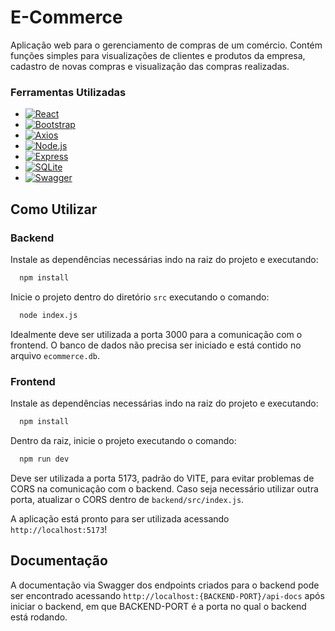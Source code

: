 # E-Commerce
Aplicação web para o gerenciamento de compras de um comércio. Contém funções simples para visualizações de clientes e produtos da empresa, cadastro de novas compras e visualização das compras realizadas.

### Ferramentas Utilizadas

* [![React][React.js]][React-url]
* [![Bootstrap][Bootstrap.com]][Bootstrap-url]
* [![Axios][Axios]][Axios-url]
* [![Node.js][Node.com]][Node-url]
* [![Express][Express.js]][Express-url]
* [![SQLite][Sqlite3]][Sqlite-url]
* [![Swagger][Swagger.io]][Swagger-url]

## Como Utilizar

### Backend

Instale as dependências necessárias indo na raiz do projeto e executando:
```sh
  npm install
```

Inicie o projeto dentro do diretório `src` executando o comando:
```sh
  node index.js
```

Idealmente deve ser utilizada a porta 3000 para a comunicação com o frontend. O banco de dados não precisa ser iniciado e está contido no arquivo `ecommerce.db`.

### Frontend

Instale as dependências necessárias indo na raiz do projeto e executando:
```sh
  npm install
```

Dentro da raiz, inicie o projeto executando o comando:
```sh
  npm run dev
```

Deve ser utilizada a porta 5173, padrão do VITE, para evitar problemas de CORS na comunicação com o backend. Caso seja necessário utilizar outra porta, atualizar o CORS dentro de `backend/src/index.js`.

A aplicação está pronto para ser utilizada acessando `http://localhost:5173`!

## Documentação

A documentação via Swagger dos endpoints criados para o backend pode ser encontrado acessando `http://localhost:{BACKEND-PORT}/api-docs` após iniciar o backend, em que BACKEND-PORT é a porta no qual o backend está rodando.

[Bootstrap.com]: https://img.shields.io/badge/Bootstrap-563D7C?style=for-the-badge&logo=bootstrap&logoColor=white
[Bootstrap-url]: https://getbootstrap.com
[React.js]: https://img.shields.io/badge/React-20232A?style=for-the-badge&logo=react&logoColor=61DAFB
[React-url]: https://reactjs.org/
[Axios]: https://img.shields.io/badge/Axios-5A29E4?style=for-the-badge&logo=axios
[Axios-url]: https://axios-http.com/ptbr/
[Node.com]: https://img.shields.io/badge/Node.js-6DA55F?style=for-the-badge&logo=node.js&logoColor=white
[Node-url]: https://nodejs.org/pt
[Express.js]: https://img.shields.io/badge/Express-000000?style=for-the-badge&logo=expressdotcom&logoColor=white
[Express-url]: https://expressjs.com/
[Sqlite3]: https://img.shields.io/badge/SQLite-003B57?style=for-the-badge&logo=sqlite&logoColor=white
[Sqlite-url]: https://sqlite.org/
[Swagger.io]: https://img.shields.io/badge/Swagger-85EA2D?style=for-the-badge&logo=swagger&logoColor=white
[Swagger-url]: https://swagger.io/
